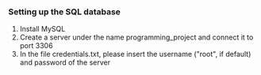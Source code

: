 ### Setting up the SQL database
1. Install MySQL
2. Create a server under the name programming_project and connect it to port 3306
3. In the file credentials.txt, please insert the username ("root", if default) and password of the server
